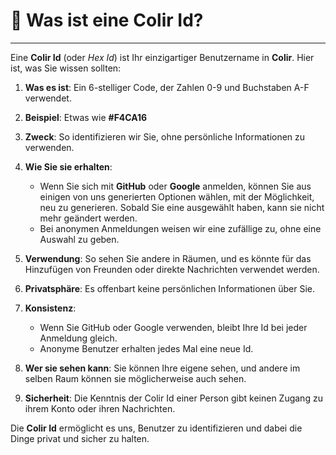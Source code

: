 # 📝 Was ist eine Colir Id?

---

Eine **Colir Id** (oder _Hex Id_) ist Ihr einzigartiger Benutzername in **Colir**. Hier ist, was Sie wissen sollten:

1. **Was es ist**: Ein 6-stelliger Code, der Zahlen 0-9 und Buchstaben A-F verwendet.

2. **Beispiel**: Etwas wie **#F4CA16**

3. **Zweck**: So identifizieren wir Sie, ohne persönliche Informationen zu verwenden.

4. **Wie Sie sie erhalten**:

   - Wenn Sie sich mit **GitHub** oder **Google** anmelden, können Sie aus einigen von uns generierten Optionen wählen, mit der Möglichkeit, neu zu generieren. Sobald Sie eine ausgewählt haben, kann sie nicht mehr geändert werden.
   - Bei anonymen Anmeldungen weisen wir eine zufällige zu, ohne eine Auswahl zu geben.

5. **Verwendung**: So sehen Sie andere in Räumen, und es könnte für das Hinzufügen von Freunden oder direkte Nachrichten verwendet werden.

6. **Privatsphäre**: Es offenbart keine persönlichen Informationen über Sie.

7. **Konsistenz**:

   - Wenn Sie GitHub oder Google verwenden, bleibt Ihre Id bei jeder Anmeldung gleich.
   - Anonyme Benutzer erhalten jedes Mal eine neue Id.

8. **Wer sie sehen kann**: Sie können Ihre eigene sehen, und andere im selben Raum können sie möglicherweise auch sehen.

9. **Sicherheit**: Die Kenntnis der Colir Id einer Person gibt keinen Zugang zu ihrem Konto oder ihren Nachrichten.

Die **Colir Id** ermöglicht es uns, Benutzer zu identifizieren und dabei die Dinge privat und sicher zu halten.